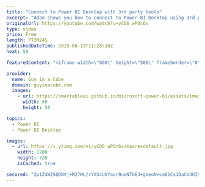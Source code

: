 ```yaml
---
title: "Connect to Power BI Desktop with 3rd party tools"
excerpt: "Adam shows you how to connect to Power BI Desktop using 3rd party tools such as DAX Studio. This is a great way to perform optimization to your data model.  ******** LET'S CONNECT! ********  -- http://twitter.com/guyinacube -- http://twitter.com/awsaxton -- http://twitter.com/patrickdba -- http://www.facebook.com/guyinacube"
originalUrl: https://youtube.com/watch?v=yCD6_wPOc6s
type: video
price: Free
length: PT3M24S
publishedDateTime: 2019-08-19T11:28:16Z
heat: 50

featuredContent: "<iframe width=\"800\" height=\"500\" frameborder=\"0\" src=\"https://www.youtube.com/embed/yCD6_wPOc6s\" allow=\"accelerometer; autoplay; encrypted-media; gyroscope; picture-in-picture\" allowfullscreen></iframe>"

provider:
  name: Guy in a Cube
  domain: guyinacube.com
  images:
    - url: https://smartableai.github.io/microsoft-power-bi/assets/images/organizations/guyinacube.com-50x50.jpg
      width: 50
      height: 50

topics:
  - Power BI
  - Power BI Desktop

images:
  - url: https://i.ytimg.com/vi/yCD6_wPOc6s/maxresdefault.jpg
    width: 1280
    height: 720
    isCached: true

secured: "2p1Z4W2SQDNVj+M27WL/rYXS4UGYaor9ueNTbEJ+gVeoN+Lm62Cs1DaCm4UIV508FzN2Ma1gkLNv8N2bg92J0SklT4dH94zNwHHpgLoZGqpKQ9vTsGj15plchyJ8126GGy2r2meEzfG32ynUlIdS+IKsQvOs+ftYD3mW48CcZA9vBx9/w7gvIlzBwgHtvZ7PWieG/VU0E3ymWwZ8soPPdrjl/zMZZeS9QeNgY6A1UQTdBtW6MhO8aKU22Lh5h2Fc+THgC5wHYf0DYiyQ00VMdEO9ZlOfWYgb6BKuecdjzqDVG3xjFffoqMK4f1VUlWtfKe5eorMqjVuAnIZlPfAl9e5b5YadLYqjOeEGI/icyhDk61ms8ZHgB5S9aEipVqPBVSiOkSYOrc7Cv3s7RK+iqZ5hlVXUa9p/wyBvbfcPJW0=;R4Xz6ZmQj3xbtBxZu2kQyA=="
---
```


